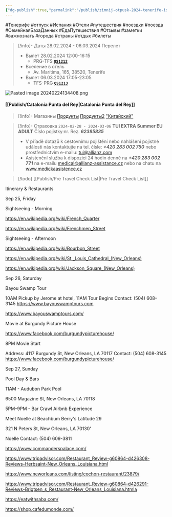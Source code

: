 ```yaml
---
{"dg-publish":true,"permalink":"/publish/zimnij-otpusk-2024-tenerife-ispaniya/"}
---
```


#Тенерифе #отпуск #Испания #Отели #путешествия #поездки #поезда #СемейнаяБазаДанных #ЕдаПутешествия #Отзывы #заметки #важнознать #города #страны #отдых #билеты 


> [!info]- Даты 28.02.2024 - 06.03.2024 Перелет 
> - Вылет 28.02.2024 12:00-16:15
> 	- PRG-TFS [**`QS1212`**](https://www.flightaware.com/live/flight/TVS1212) 
> - Вселение в отель 
> 	- Av. Marítima, 165, 38520, Tenerife
> - Вылет 06.03.2024 17:05-23:05
> 	- TFS-PRG [**`QS1213`**](https://www.flightaware.com/live/flight/TVS1213)

![Pasted image 20240224134408.png](/img/user/Files/Pasted%20image%2020240224134408.png)
#### [[Publish/Catalonia Punta del Rey\|Catalonia Punta del Rey]]


> [!info]- Магазины
> [Продукты](https://www.google.com/maps/place/Multitienda+Las+Caletillas/@28.3782004,-16.3616067,18.67z/data=!4m6!3m5!1s0xc402d710fcddb3d:0x9c6b74c783f907f1!8m2!3d28.3778905!4d-16.3619881!16s%2Fg%2F11j2y_hbqj?entry=tts)
> [Продукты2](https://www.google.com/maps/place/Mercadona/@28.3786596,-16.3615662,17.65z/data=!4m6!3m5!1s0xc402d71b8ba9145:0xd855550bf8c8e3ce!8m2!3d28.3798861!4d-16.3621168!16s%2Fg%2F1q5bq7g0c?entry=tts)
> ["Китайский"](https://www.google.com/maps/place/Bazar+Hermanos+2/@28.3696951,-16.3641733,17z/data=!4m6!3m5!1s0xc402d139352f3f3:0x78465ced6847f92d!8m2!3d28.3696713!4d-16.3641139!16s%2Fg%2F11h63hlbzh?entry=tts) 

> [!info]- Страховка `2024-02-28 - 2024-03-06` **TUI EXTRA Summer EU ADULT**
> Číslo pojistky:nr. Rez. ***62385835***
> - V příadě dotazů k cestovnímu pojištění nebo nahlášení pojistné události nás kontaktujte na tel. čísle: ***+420 283 002 750*** nebo prostřednictvím e-mailu: tui@allianz.com
> - Asistenční služba k dispozici 24 hodin denně na ***+420 283 002 771*** na e-mailu medical@allianz-assistance.cz nebo na chatu na www.medickaasistence.cz 

> [!todo] 
> [[Publish/Pre Travel Check List\|Pre Travel Check List]] 



Itinerary & Restaurants

Sep 25, Friday

Sightseeing - Morning

https://en.wikipedia.org/wiki/French_Quarter

https://en.wikipedia.org/wiki/Frenchmen_Street

Sightseeing - Afternoon

https://en.wikipedia.org/wiki/Bourbon_Street

https://en.wikipedia.org/wiki/St._Louis_Cathedral_(New_Orleans)

https://en.wikipedia.org/wiki/Jackson_Square_(New_Orleans)

Sep 26, Saturday

Bayou Swamp Tour

10AM Pickup by Jerome at hotel, 11AM Tour Begins Contact: (504) 608-3145 https://www.bayouswamptours.com

https://www.bayouswamptours.com/

Movie at Burgundy Picture House

https://www.facebook.com/burgundypicturehouse/

8PM Movie Start

Address: 4117 Burgundy St, New Orleans, LA 70117 Contact: (504) 608-3145 https://www.facebook.com/burgundypicturehouse/

Sep 27, Sunday

Pool Day & Bars

11AM - Audubon Park Pool

6500 Magazine St, New Orleans, LA 70118

5PM–9PM - Bar Crawl Airbnb Experience

Meet Noelle at Beachbum Berry's Latitude 29

321 N Peters St, New Orleans, LA 70130'

Noelle Contact: (504) 609-3811

https://www.commanderspalace.com/

https://www.tripadvisor.com/Restaurant_Review-g60864-d426308-Reviews-Herbsaint-New_Orleans_Louisiana.html

https://www.neworleans.com/listing/cochon-restaurant/23879/

https://www.tripadvisor.com/Restaurant_Review-g60864-d426291-Reviews-Brigtsen_s_Restaurant-New_Orleans_Louisiana.htmla

https://eatwithsaba.com/

https://shop.cafedumonde.com/